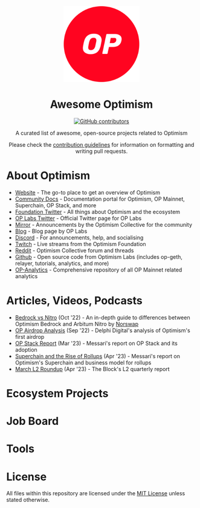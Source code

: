 <div align="center">
  <img alt="awesome optimism logo" src="./assets/OP.png" width="200">
  <h1 align="center">Awesome Optimism</h1>
  <p align="center">
    <a href="https://github.com/abhinav-woodstock/awesome-optimism/graphs/contributors">
      <img alt="GitHub contributors" src="https://img.shields.io/github/contributors/abhinav-woodstock/awesome-optimism">
    </a>
  </p>

  <p align="center">A curated list of awesome, open-source projects related to Optimism</p>
  <p align="center">Please check the <a href="CONTRIBUTING.md">contribution guidelines</a> for information on formatting and writing pull requests.</p>
</div>

# About Optimism

- [Website](https://www.optimism.io/) - The go-to place to get an overview of Optimism
- [Community Docs](https://community.optimism.io/) - Documentation portal for Optimism, OP Mainnet, Superchain, OP Stack, and more
- [Foundation Twitter](https://twitter.com/optimismFND) - All things about Optimism and the ecosystem
- [OP Labs Twitter](https://twitter.com/OPLabsPBC) - Official Twitter page for OP Labs
- [Mirror](https://optimism.mirror.xyz/) - Announcements by the Optimism Collective for the community 
- [Blog](https://blog.oplabs.co/) - Blog page by OP Labs
- [Discord](https://discord.com/invite/optimism) - For announcements, help, and socialising
- [Twitch](https://www.twitch.tv/optimismfnd) - Live streams from the Optimism Foundation
- [Reddit](https://www.reddit.com/r/optimismCollective/) - Optimism Collective forum and threads
- [Github](https://github.com/ethereum-optimism) - Open source code from Optimism Labs (includes op-geth, relayer, tutorials, analytics, and more)
- [OP-Analytics](https://github.com/ethereum-optimism/op-analytics) - Comprehensive repository of all OP Mainnet related analytics

# Articles, Videos, Podcasts

- [Bedrock vs Nitro](https://norswap.com/bedrock-vs-nitro/) (Oct '22) - An in-depth guide to differences between Optimism Bedrock and Arbitum Nitro by [Norswap](https://twitter.com/norswap)
- [OP Airdrop Analysis](https://members.delphidigital.io/reports/was-optimisms-airdrop-a-success) (Sep '22) - Delphi Digital's analysis of Optimism's first airdrop
- [OP Stack Report](https://messari.io/report/scaling-ethereum-with-the-op-stack) (Mar '23) - Messari's report on OP Stack and its adoption
- [Superchain and the Rise of Rollups](https://messari.io/report/into-the-superchain-the-rise-of-ethereum-centric-rollup-ecosystems) (Apr '23) - Messari's report on Optimism's Superchain and business model for rollups
- [March L2 Roundup](https://www.theblock.pro/research/march-layer-2-landscape-recap-225079) (Apr '23) - The Block's L2 quarterly report

# Ecosystem Projects

# Job Board

# Tools

# License

All files within this repository are licensed under the [MIT License](https://github.com/abhinav-woodstock/awesome-optimism/blob/main/LICENSE) unless stated otherwise.
